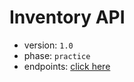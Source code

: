 # Inventory API
* version: `1.0`
* phase: `practice`
* endpoints: [click here](docs/api-endpoints.md)


